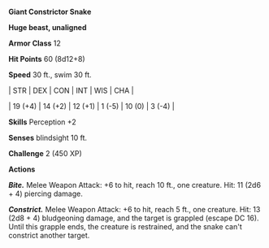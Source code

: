 **Giant Constrictor Snake**

**Huge beast, unaligned**

**Armor Class** 12

**Hit Points** 60 (8d12+8)

**Speed** 30 ft., swim 30 ft.

|   STR   |   DEX   |   CON   |   INT   |   WIS   |   CHA   |
  
| 19 (+4) | 14 (+2) | 12 (+1) | 1 (-5) | 10 (0) | 3 (-4) |

**Skills** Perception +2

**Senses** blindsight 10 ft.

**Challenge** 2 (450 XP)

**Actions**

***Bite.*** Melee Weapon Attack: +6 to hit, reach 10 ft., one creature. Hit: 11 (2d6 + 4) piercing damage.

***Constrict.*** Melee Weapon Attack: +6 to hit, reach 5 ft., one creature. Hit: 13 (2d8 + 4) bludgeoning damage, and the target is grappled (escape DC 16). Until this grapple ends, the creature is restrained, and the snake can't constrict another target.

